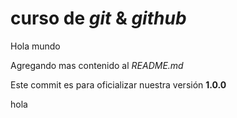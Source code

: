 # curso de _git_ & _github_

Hola mundo

Agregando mas contenido al _README.md_

Este commit es para oficializar nuestra versión **1.0.0**

hola

